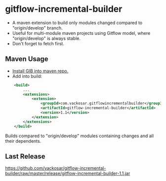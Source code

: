 # gitflow-incremental-builder

- A maven extension to build only modules changed compared to "origin/develop" branch.
- Useful for multi-module maven projects using Gitflow model, where "origin/develop" is always stable.
- Don't forget to fetch first.

## Maven Usage

- [Install GIB into maven repo.](https://maven.apache.org/guides/mini/guide-3rd-party-jars-local.html)
- Add into build:
```xml
    <build>
        ...
        <extensions>
            <extension>
                <groupId>com.vackosar.gitflowincrementalbuilder</groupId>
                <artifactId>gitflow-incremental-builder</artifactId>
                <version>1.1</version>
            </extension>
        </extensions>
    </build>
```

Builds compared to "origin/develop" modules containing changes and all their dependents.

## Last Release

https://github.com/vackosar/gitflow-incremental-builder/raw/master/release/gitflow-incremental-builder-1.1.jar
